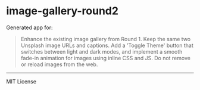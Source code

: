 # image-gallery-round2

Generated app for:

> Enhance the existing image gallery from Round 1. Keep the same two Unsplash image URLs and captions. Add a 'Toggle Theme' button that switches between light and dark modes, and implement a smooth fade-in animation for images using inline CSS and JS. Do not remove or reload images from the web.

---
MIT License